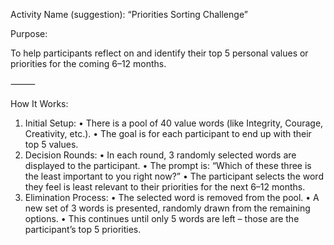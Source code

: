 Activity Name (suggestion): “Priorities Sorting Challenge”

Purpose:

To help participants reflect on and identify their top 5 personal values or priorities for the coming 6–12 months.

⸻

How It Works:

1. Initial Setup:
   • There is a pool of 40 value words (like Integrity, Courage, Creativity, etc.).
   • The goal is for each participant to end up with their top 5 values.
2. Decision Rounds:
   • In each round, 3 randomly selected words are displayed to the participant.
   • The prompt is:
   “Which of these three is the least important to you right now?”
   • The participant selects the word they feel is least relevant to their priorities for the next 6–12 months.
3. Elimination Process:
   • The selected word is removed from the pool.
   • A new set of 3 words is presented, randomly drawn from the remaining options.
   • This continues until only 5 words are left – those are the participant’s top 5 priorities.

